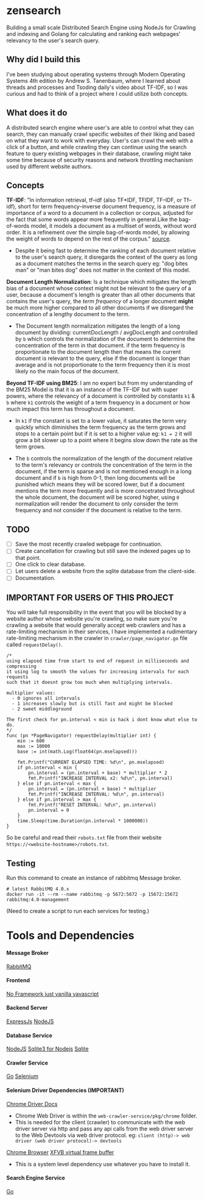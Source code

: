 # zensearch
Building a small scale Distributed Search Engine using NodeJs for Crawling and indexing and Golang for calculating and ranking each webpages' relevancy to the user's search query.

## Why did I build this
I've been studying about operating systems through Modern Operating Systems 4th edition by Andrew S. Tanenbaum, where I learned about threads and processes and Tsoding daily's video about TF-IDF, so I was curious and had to think of a project where I could utilize both concepts.

## What does it do
A distributed search engine where user's are able to control what they can search, they can manually crawl specific websites of their liking and based on what they want to work with everyday. User's can crawl the web with a click of a button, and while crawling they can continue using the search feature to query existing webpages in their database, crawling might take some time because of security reasons and network throttling mechanism used by different website authors.

## Concepts
**TF-IDF**: "In information retrieval, tf–idf (also TF*IDF, TFIDF, TF–IDF, or Tf–idf), short for term frequency–inverse document frequency, is a measure of importance of a word to a document in a collection or corpus, adjusted for the fact that some words appear more frequently in general.Like the bag-of-words model, it models a document as a multiset of words, without word order. It is a refinement over the simple bag-of-words model, by allowing the weight of words to depend on the rest of the corpus." [source](https://en.wikipedia.org/wiki/Tf%E2%80%93idf).

- Despite it being fast to determine the ranking of each document relative to the user's search query, it disregards the context of the query as long as a document matches the terms in the search query eg: "dog bites man" or "man bites dog" does not matter in the context of this model.

**Document Length Normalization**: Is a technique which mitigates the length bias of a document whose context might not be relevant to the query of a user, because a document's length is greater than all other documents that contains the user's query, the *term frequency* of a longer document **might** be much more higher compared to all other documents if we disregard the concentration of a lengthy document to the term.

- The Document length normalization mitigates the length of a long document by dividing: currentDocLength / avgDocLength and controlled by `b` which controls the normalization of the document to determine the concentration of the term in that document. if the term frequency is proportionate to the document length then that means the current document is relevant to the query, else if the document is longer than average and is not proportionate to the term frequency then it is most likely no the main focus of the document.

**Beyond TF-IDF using BM25**: I am no expert but from my understanding of the BM25 Model is that it is an instance of the TF-IDF but with super powers, where the relevancy of a document is controlled by constants `k1` & `b` where `k1` controls the weight of a term frequency in a document or how much impact this term has throughout a document.

- In `k1` if the constant is set to a lower value, it saturates the term very quickly which diminishes the term frequency as the term grows and stops to a certain point but if it is set to a higher value eg: `k1 = 2` it will grow a bit slower up to a point where it begins slow down the rate as the term grows.

- The `b` controls the normalization of the length of the document relative to the term's relevancy or controls the concentration of the term in the document, if the term is sparse and is not mentioned enough in a long document and if `b` is high from 0-1, then long documents will be punished which means they will be scored lower, but if a document mentions the term more frequently and is more concetrated throughout the whole document, the document will be scored higher, using `0` normalization will render the document to only consider the term frequency and not consider if the document is relative to the term.


## TODO
- [ ] Save the most recently crawled webpage for continuation.
- [ ] Create cancellation for crawling but still save the indexed pages up to that point.
- [ ] One click to clear database.
- [ ] Let users delete a website from the sqlite database from the client-side.
- [ ] Documentation.

## IMPORTANT FOR USERS OF THIS PROJECT
You will take full responsibility in the event that you will be blocked by a website author whose website you're crawling, so make sure you're crawling a website that would generally accept web crawlers and has a rate-limiting mechanism in their services, I have implemented a rudimentary rate-limiting mechanism in the crawler in `crawler/page_navigator.go` file called `requestDelay()`.


```
/*
using elapsed time from start to end of request in milliseconds and compressing
it using log to smooth the values for increasing intervals for each requests
such that it doesnt grow too much when multiplying intervals.

multiplier values:
  - 0 ignores all intervals
  - 1 increases slowly but is still fast and might be blocked
  - 2 sweet middleground

The first check for pn.interval < min is hack i dont know what else to do.
*/
func (pn *PageNavigator) requestDelay(multiplier int) {
	min := 600
	max := 10000
	base := int(math.Log(float64(pn.mselapsed)))

	fmt.Printf("CURRENT ELAPSED TIME: %d\n", pn.mselapsed)
	if pn.interval < min {
		pn.interval = (pn.interval + base) * multiplier * 2
		fmt.Printf("INCREASE INTERVAL x2: %d\n", pn.interval)
	} else if pn.interval < max {
		pn.interval = (pn.interval + base) * multiplier
		fmt.Printf("INCREASE INTERVAL: %d\n", pn.interval)
	} else if pn.interval > max {
		fmt.Printf("RESET INTERVAL: %d\n", pn.interval)
		pn.interval = 0
	}
	time.Sleep(time.Duration(pn.interval * 1000000))
}
```

So be careful and read their `robots.txt` file from their website `https://<website-hostname>/robots.txt`.

## Testing
Run this command to create an instance of rabbitmq Message broker.
```
# latest RabbitMQ 4.0.x
docker run -it --rm --name rabbitmq -p 5672:5672 -p 15672:15672 rabbitmq:4.0-management
```
(Need to create a script to run each services for testing.)


# Tools and Dependencies

#### Message Broker
[RabbitMQ](https://www.rabbitmq.com/)

#### Frontend
[No Framework just vanilla yavascript](https://frontendmasters.com/blog/you-might-not-need-that-framework/)

#### Backend Server
[ExpressJs](http://expressjs.com/)
[NodeJS](https://nodejs.org/en)

#### Database Service
[NodeJS](https://nodejs.org/en)
[Sqlite3 for Nodejs](https://www.npmjs.com/package/sqlite3)
[Sqlite](https://www.sqlite.org/index.html)

#### Crawler Service
[Go](https://go.dev/)
[Selenium](https://pkg.go.dev/github.com/tebeka/selenium)

#### Selenium Driver Dependencies (IMPORTANT)
[Chrome Driver Docs](https://developer.chrome.com/docs/chromedriver)
- Chrome Web Driver is within the `web-crawler-service/pkg/chrome` folder.
- This is needed for the client (crawler) to communicate with the web driver server via http and pass any api calls from the web driver server to the Web Devtools via web driver protocol. eg: `client (http)-> web driver (web driver protocol)-> devtools`


[Chrome Browser](https://www.google.com/chrome/)
[XFVB virtual frame buffer](https://www.x.org/releases/X11R7.6/doc/man/man1/Xvfb.1.xhtml)
- This is a system level dependency use whatever you have to install it.

#### Search Engine Service
[Go](https://go.dev/)

